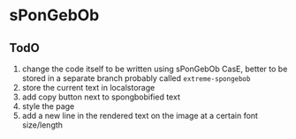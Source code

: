 # sPonGebOb

## TodO
1. change the code itself to be written using sPonGebOb CasE, better to be stored in a separate branch probably called `extreme-spongebob`
2. store the current text in localstorage
3. add copy button next to spongbobified text
4. style the page
5. add a new line in the rendered text on the image at a certain font size/length
